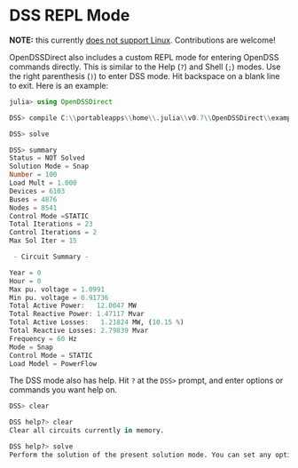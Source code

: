 
# DSS REPL Mode

**NOTE:** this currently [does not support Linux](https://github.com/dss-extensions/OpenDSSDirect.jl/issues/72). Contributions are welcome!

OpenDSSDirect also includes a custom REPL mode for entering OpenDSS commands directly.
This is similar to the Help (`?`) and Shell (`;`) modes.
Use the right parenthesis (`)`) to enter DSS mode.
Hit backspace on a blank line to exit. Here is an example:

```julia
julia> using OpenDSSDirect

DSS> compile C:\\portableapps\\home\\.julia\\v0.7\\OpenDSSDirect\\examples\\8500-Node\\Master.dss

DSS> solve

DSS> summary
Status = NOT Solved
Solution Mode = Snap
Number = 100
Load Mult = 1.000
Devices = 6103
Buses = 4876
Nodes = 8541
Control Mode =STATIC
Total Iterations = 23
Control Iterations = 2
Max Sol Iter = 15

 - Circuit Summary -

Year = 0
Hour = 0
Max pu. voltage = 1.0991
Min pu. voltage = 0.91736
Total Active Power:   12.0047 MW
Total Reactive Power: 1.47117 Mvar
Total Active Losses:   1.21824 MW, (10.15 %)
Total Reactive Losses: 2.79839 Mvar
Frequency = 60 Hz
Mode = Snap
Control Mode = STATIC
Load Model = PowerFlow
```

The DSS mode also has help. Hit `?` at the `DSS>` prompt, and enter options or commands you want help on.

```julia
DSS> clear

DSS help?> clear
Clear all circuits currently in memory.

DSS help?> solve
Perform the solution of the present solution mode. You can set any option that you can set with the Set command (see Set). The Solve command is virtually synonymous with the Set command except that a solution is performed after the options are processed.
```


